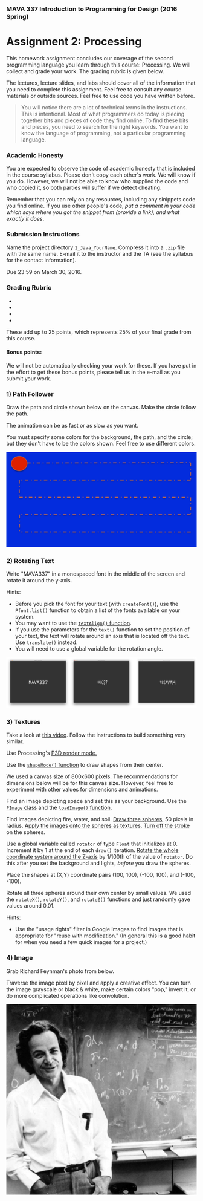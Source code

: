 ### MAVA 337 Introduction to Programming for Design  (2016 Spring)

# Assignment 2: Processing

This homework assignment concludes our coverage of the second programming language you learn through this course: Processing. We will collect and grade your work. The grading rubric is given below.

The lectures, lecture slides, and labs should cover all of the information that you need to complete this assignment. Feel free to consult any course materials or outside sources. Feel free to use code you have written before.

> You will notice there are a lot of technical terms in the instructions. This is intentional. Most of what programmers do today is piecing together bits and pieces of code they find online. To find these bits and pieces, you need to search for the right keywords. You want to know the language of programming, not a particular programming language.

### Academic Honesty

You are expected to observe the code of academic honesty that is included in the course syllabus. Please don't copy each other's work. We will know if you do. However, we will not be able to know who supplied the code and who copied it, so both parties will suffer if we detect cheating.

Remember that you can rely on any resources, including any sinippets code you find online. If you use other people's code, *put a comment in your code which says where you got the snippet from (provide a link), and what exactly it does*.

### Submission Instructions

Name the project directory `1_Java_YourName`. Compress it into a `.zip` file with the same name. E-mail it to the instructor and the TA (see the syllabus for the contact information).

Due 23:59 on March 30, 2016.

### Grading Rubric

-
-
-
-

These add up to 25 points, which represents 25% of your final grade from this course.

#### Bonus points:

We will not be automatically checking your work for these. If you have put in the effort to get these bonus points, please tell us in the e-mail as you submit your work.

### 1) Path Follower

Draw the path and circle shown below on the canvas. Make the circle follow the path.

The animation can be as fast or as slow as you want.

You must specify some colors for the background, the path, and the circle; but they don't have to be the colors shown. Feel free to use different colors.

![Follower](Follower.png)

### 2) Rotating Text

Write "MAVA337" in a monospaced font in the middle of the screen and rotate it around the y-axis.

Hints:

- Before you pick the font for your text (with `createFont()`), use the `Pfont.list()` function to obtain a list of the fonts available on your system.
- You may want to use the [`textAlign()` function](https://processing.org/reference/textAlign_.html).
- If you use the parameters for the `text()` function to set the position of your text, the text will rotate around an axis that is located off the text. Use `translate()` instead.
- You will need to use a global variable for the rotation angle.

![Rotating Text](Rotate.png)

### 3) Textures

Take a look at [this video](https://www.dropbox.com/s/dw370cn1us7gmc3/Planets.mov?dl=0). Follow the instructions to build something very similar.

Use Processing's [P3D render mode.](https://processing.org/tutorials/p3d/)

Use the [`shapeMode()` function](https://processing.org/reference/shapeMode_.html) to draw shapes from their center.

We used a canvas size of 800x600 pixels. The recommendations for dimensions below will be for this canvas size. However, feel free to experiment with other values for dimensions and animations.

Find an image depicting space and set this as your background. Use the [`PImage` class](https://processing.org/reference/PImage.html) and the [`loadImage()` function](https://processing.org/reference/loadImage_.html).

Find images depicting fire, water, and soil. [Draw three spheres](https://processing.org/reference/createShape_.html), 50 pixels in radius. [Apply the images onto the spheres as textures](https://processing.org/tutorials/p3d/). [Turn off the stroke](https://processing.org/reference/PShape_setStroke_.html) on the spheres.

Use a global variable called `rotator` of type `Float` that initializes at 0. Increment it by 1 at the end of each `draw()` iteration. [Rotate the whole coordinate system around the Z-axis](https://processing.org/reference/rotateZ_.html) by 1/100th of the value of `rotator`. Do this after you set the background and lights, *before* you draw the spheres.

Place the shapes at (X,Y) coordinate pairs (100, 100), (-100, 100), and (-100, -100).

Rotate all three spheres around their own center by small values. We used the `rotateX()`, `rotateY()`, and `rotateZ()` functions and just randomly gave values around 0.01.

Hints:

- Use the "usage rights" filter in Google Images to find images that is appropriate for "reuse with modification." (In general this is a good habit for when you need a few quick images for a project.)

### 4) Image

Grab Richard Feynman's photo from below.

Traverse the image pixel by pixel and apply a creative effect. You can turn the image grayscale or black & white, make certain colors "pop," invert it, or do more complicated operations like convolution.

![Richard Feynman](Feynman.jpg)